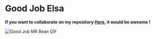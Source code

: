# Good Job Elsa

**If you want to collaborate on my repository [Here](https://github.com/BlueHowl/cheatsheets-and-summaries), it would be awsome !**

![Good Job MR Bean GIF](https://c.tenor.com/lLsyur_RJmUAAAAd/tenor.gif)
